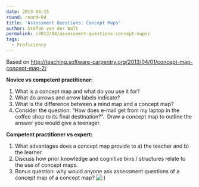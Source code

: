 ```yaml
---
date: 2013-04-15
round: round-04
title: 'Assessment Questions: Concept Maps'
author: Stefan van der Walt
permalink: /2013/04/assessment-questions-concept-maps/
tags:
  - Proficiency
---
```

Based on http://teaching.software-carpentry.org/2013/04/01/concept-map-concept-map-2/

**Novice vs competent practitioner:**

1.  <span style="line-height: 16px;">What is a concept map and what do you use it for?</span>
2.  What do arrows and arrow labels indicate?
3.  What is the difference between a mind map and a concept map?
4.  Consider the question: &#8220;How does e-mail get from my laptop in the coffee shop to its final destination?&#8221;.  Draw a concept map to outline the answer you would give a teenager.

**Competent practitioner vs expert:**

1.  <span style="line-height: 16px;">What advantages does a concept map provide to a) the teacher and b) the learner.</span>
2.  Discuss how prior knowledge and cognitive bins / structures relate to the use of concept maps.
3.  Bonus question: why would anyone ask assessment questions of a concept map of a concept map? <img src="http://localhost:8080/wp-includes/images/smilies/icon_smile.gif" alt=":)" class="wp-smiley" />
